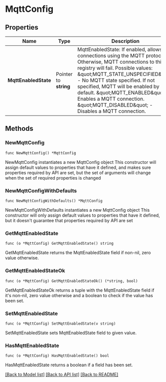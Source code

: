 # MqttConfig

## Properties

Name | Type | Description | Notes
------------ | ------------- | ------------- | -------------
**MqttEnabledState** | Pointer to **string** | MqttEnabledState: If enabled, allows connections using the MQTT protocol. Otherwise, MQTT connections to this registry will fail.  Possible values:   \&quot;MQTT_STATE_UNSPECIFIED\&quot; - No MQTT state specified. If not specified, MQTT will be enabled by default.   \&quot;MQTT_ENABLED\&quot; - Enables a MQTT connection.   \&quot;MQTT_DISABLED\&quot; - Disables a MQTT connection. | [optional] 

## Methods

### NewMqttConfig

`func NewMqttConfig() *MqttConfig`

NewMqttConfig instantiates a new MqttConfig object
This constructor will assign default values to properties that have it defined,
and makes sure properties required by API are set, but the set of arguments
will change when the set of required properties is changed

### NewMqttConfigWithDefaults

`func NewMqttConfigWithDefaults() *MqttConfig`

NewMqttConfigWithDefaults instantiates a new MqttConfig object
This constructor will only assign default values to properties that have it defined,
but it doesn't guarantee that properties required by API are set

### GetMqttEnabledState

`func (o *MqttConfig) GetMqttEnabledState() string`

GetMqttEnabledState returns the MqttEnabledState field if non-nil, zero value otherwise.

### GetMqttEnabledStateOk

`func (o *MqttConfig) GetMqttEnabledStateOk() (*string, bool)`

GetMqttEnabledStateOk returns a tuple with the MqttEnabledState field if it's non-nil, zero value otherwise
and a boolean to check if the value has been set.

### SetMqttEnabledState

`func (o *MqttConfig) SetMqttEnabledState(v string)`

SetMqttEnabledState sets MqttEnabledState field to given value.

### HasMqttEnabledState

`func (o *MqttConfig) HasMqttEnabledState() bool`

HasMqttEnabledState returns a boolean if a field has been set.


[[Back to Model list]](../README.md#documentation-for-models) [[Back to API list]](../README.md#documentation-for-api-endpoints) [[Back to README]](../README.md)


